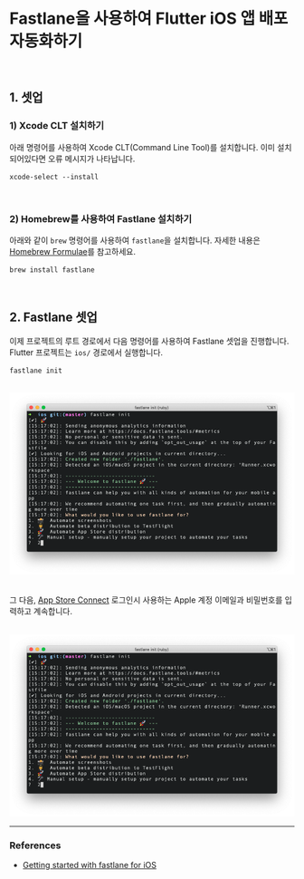 # Fastlane을 사용하여 Flutter iOS 앱 배포 자동화하기

<br>

## 1. 셋업

### 1) Xcode CLT 설치하기

아래 명령어를 사용하여 Xcode CLT(Command Line Tool)를 설치합니다. 이미 설치되어있다면 오류 메시지가 나타납니다.

```
xcode-select --install
```

<br>

### 2) Homebrew를 사용하여 Fastlane 설치하기

아래와 같이 `brew` 명령어를 사용하여 `fastlane`을 설치합니다. 자세한 내용은 [Homebrew Formulae](https://formulae.brew.sh/formula/fastlane)를 참고하세요.

```
brew install fastlane
```

<br>

## 2. Fastlane 셋업

이제 프로젝트의 루트 경로에서 다음 명령어를 사용하여 Fastlane 셋업을 진행합니다. Flutter 프로젝트는 `ios/` 경로에서 실행합니다.

```
fastlane init
```

<br>

<img src="./../img/fastlane.png" alt="fastlane" width="600" />

<br>
<br>

그 다음, [App Store Connect](https://appstoreconnect.apple.com/) 로그인시 사용하는 Apple 계정 이메일과 비밀번호를 입력하고 계속합니다.

<br>

<img src="./../img/fastlane.png" alt="fastlane" width="600" />

<br>

---

### References

- [Getting started with fastlane for iOS](https://docs.fastlane.tools/getting-started/ios/setup/)
